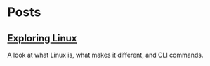 # Posts



## [Exploring Linux](exploringlinux.md)
A look at what Linux is, what makes it different, and CLI commands.

